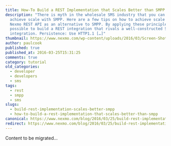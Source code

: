 ```yaml
---
title: How-To Build a REST Implementation that Scales Better than SMPP
description: "There is myth in the wholesale SMS industry that you can only
  achieve scale with SMPP. Here are a few tips on how to achieve scale with
  Nexmo REST API as an alternative to SMPP. By applying these principles, it’s
  possible to build a REST integration that rivals a well-constructed SMPP
  integration. Persistence: Use HTTP1.1 […]"
thumbnail: https://www.nexmo.com/wp-content/uploads/2016/03/Screen-Shot-2016-03-24-at-2.15.17-PM.png
author: paulcook
published: true
published_at: 2016-03-25T15:31:25
comments: true
category: tutorial
old_categories:
  - developer
  - developers
  - sms
tags:
  - rest
  - smpp
  - sms
slugs:
  - build-rest-implementation-scales-better-smpp
  - how-to-build-a-rest-implementation-that-scales-better-than-smpp
canonical: https://www.nexmo.com/blog/2016/03/25/build-rest-implementation-scales-better-smpp
redirect: https://www.nexmo.com/blog/2016/03/25/build-rest-implementation-scales-better-smpp
---
```

Content to be migrated...